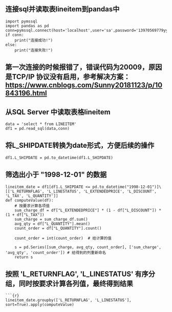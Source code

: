 ## 连接sql并读取表lineitem到pandas中
```{r}
import pymssql
import pandas as pd
conn=pymssql.connect(host='localhost',user='sa',password='13970569779yy',database='TPCH')
if conn:
    print("连接成功!")    
else:
    print("连接失败!")
```
## 第一次连接的时候报错了，错误代码为20009，原因是TCP/IP 协议没有启用，参考解决方案：https://www.cnblogs.com/Sunny20181123/p/10843196.html
## 从SQL Server 中读取表格lineitem
```{r}
data = 'select * from LINEITEM'
df1 = pd.read_sql(data,conn)
```
## 将L_SHIPDATE转换为date形式，方便后续的操作
```{r}
df1.L_SHIPDATE = pd.to_datetime(df1.L_SHIPDATE)
```
## 筛选出小于 "1998-12-01" 的数据
```{r}
lineitem_date = df1[df1.L_SHIPDATE <= pd.to_datetime("1998-12-01")]\
[['L_RETURNFLAG', 'L_LINESTATUS', 'L_EXTENDEDPRICE', 'L_DISCOUNT', 'L_TAX', 'L_QUANTITY']]
def computeValue(df):
    # 按要求计算各项值
    sum_charge_df = df["L_EXTENDEDPRICE"] * (1 - df["L_DISCOUNT"]) * (1 + df["L_TAX"])
    sum_charge = sum_charge_df.sum()
    avg_qty = df["L_QUANTITY"].mean()
    count_order = df["L_QUANTITY"].count()
    
    count_order = int(count_order)  # 给计算的值
    
    s = pd.Series([sum_charge, avg_qty, count_order], ['sum_charge', 'avg_qty', 'count_order']) # 给得到的列重新命名
    return s
```
## 按照 'L_RETURNFLAG', 'L_LINESTATUS' 有序分组，同时按要求计算各列值，最终得到结果
```
```{r}
lineitem_date.groupby(['L_RETURNFLAG', 'L_LINESTATUS'], sort=True).apply(computeValue)
```
